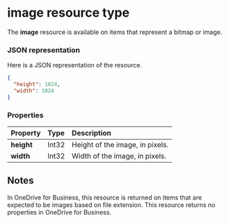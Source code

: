 # image resource type

The **image** resource is available on items that represent a bitmap or image.

### JSON representation

Here is a JSON representation of the resource.

<!-- {
  "blockType": "resource",
  "optionalProperties": [

  ],
  "@odata.type": "microsoft.graph.image"
}-->

```json
{
  "height": 1024,
  "width": 1024
}

```

### Properties
| Property      | Type    | Description                     |
|:--------------|:--------|:--------------------------------|
| **height**    | Int32   | Height of the image, in pixels. |
| **width**     | Int32   | Width of the image, in pixels.  |


## Notes

In OneDrive for Business, this resource is returned on items that are expected to be images based on file extension. This resource returns no properties in OneDrive for Business.


<!-- uuid: 8fcb5dbc-d5aa-4681-8e31-b001d5168d79
2015-10-25 14:57:30 UTC -->
<!-- {
  "type": "#page.annotation",
  "description": "image resource",
  "keywords": "",
  "section": "documentation",
  "tocPath": ""
}-->